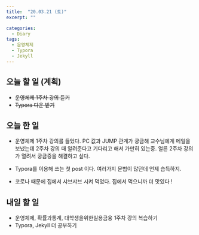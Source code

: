 ```yaml
---
title:  "20.03.21 (토)"
excerpt: ""

categories:
  - Diary
tags:
  - 운영체제
  - Typora
  - Jekyll
---
```




## 오늘 할 일 (계획)

- ~~운영체제 1주차 강의 듣기~~
- ~~Typora 다운 받기~~



## 오늘 한 일

- 운영체제 1주차 강의를 들었다. PC 값과 JUMP 관계가 궁금해 교수님에게 메일을 보냈는데 2주차 강의 때 알려준다고 기다리고 해서 가만히 있는중. 얼른 2주차 강의가 열려서 궁금증을 해결하고 싶다.

- Typora를 이용해 쓰는 첫 post 이다. 여러가지 문법이 많던데 언제 습득하지.

- 코로나 때문에 집에서 샤브샤브 시켜 먹었다. 집에서 먹으니까 더 맛있다 !



## 내일 할 일

- 운영체제, 확률과통계, 대학생을위한실용금융 1주차 강의 복습하기
- Typora, Jekyll 더 공부하기
